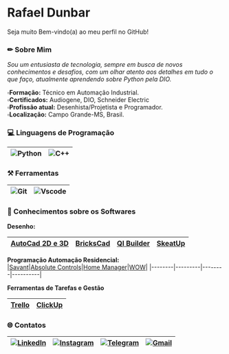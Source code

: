 # **Rafael Dunbar** 
Seja muito Bem-vindo(a) ao meu perfil no GitHub!

### ✏ Sobre Mim

*Sou um entusiasta de tecnologia, sempre em busca de novos conhecimentos e desafios, com um olhar atento aos detalhes em tudo o que faço, atualmente aprendendo sobre Python pela DIO.*

▫️**Formação:** Técnico em Automação Industrial.  
▫️**Certificados:** Audiogene, DIO, Schneider Electric   
▫️**Profissão atual:** Desenhista/Projetista e Programador.       
▫️**Localização:** Campo Grande-MS, Brasil.

### 💻 Linguagens de Programação 
|![Python](https://img.shields.io/badge/python-3670A0?style=for-the-badge&logo=python&logoColor=ffdd54)| 	![C++](https://img.shields.io/badge/C%2B%2B-00599C?style=for-the-badge&logo=c%2B%2B&logoColor=white)|
|------------|---------------|

### ⚒️ Ferramentas

|![Git](https://img.shields.io/badge/GIT-E44C30?style=for-the-badge&logo=git&logoColor=white)|![Vscode](https://img.shields.io/badge/Vscode-007ACC?style=for-the-badge&logo=visual-studio-code&logoColor=white)|
|------------|---------------|
 
 ### 🚀 Conhecimentos sobre os  Softwares
  **Desenho:**

|[AutoCad 2D e 3D ](https://www.autodesk.com/br/products/autocad/overview)|[BricksCad](https://www.bricsys.com/pt-br?srsltid=AfmBOoo__MBDPnJamNzRMf5YJMXd4E32BWM2dgsZEtwzRYGC96cox5qh)|[QI Builder](https://www.altoqi.com.br/builder)|[SkeatUp](https://www.sketchup.com/pt-br/plans-and-pricing?gad_source=1&gclid=CjwKCAjw7pO_BhAlEiwA4pMQvFVlTLZrbVOCE6Nv0wHVmUlHR3VFZhUjkmB_ExC65Oss-_VnOSRvthoCb70QAvD_BwE&gclsrc=aw.ds&utm_campaign=SU_Brand_Search_BR&utm_medium=paid_search&utm_source=google)|
|---------|--------|--------|----------|

**Programação Automação Residencial:**   
|[Savant](https://www.savant.com/)|[Absolute Controls](https://absoluteacoustics.com/controls/)|[Home Manager](https://homemanager.com.br/)|[WOW](https://wow.ind.br/)|
|--------|---------|--------|----------|

**Ferramentas de Tarefas e Gestão**

|[Trello](https://trello.com/pt-BR?campaign=19269516466&adgroup=148159506607&targetid=kwd-3609071522&matchtype=e&network=g&device=c&device_model=&creative=641463051732&keyword=trello&placement=&target=&ds_eid=700000001557344&ds_e1=GOOGLE&gad_source=1&gclid=CjwKCAjw7pO_BhAlEiwA4pMQvLzeFUN86xA52xo6Tb3YwYeuCsctLgESfgEmtgFNey3-35Tx9TBGXRoCjJoQAvD_BwE)|[ClickUp](https://clickup.com/)|
|----------|-----------|

### 🌐 Contatos
|[![LinkedIn](https://img.shields.io/badge/LinkedIn-66CCFF?style=for-the-badge&logo=linkedin&logoColor=white)](https://www.linkedin.com/in/rafael-pereira-dunbar-80b625186/)|[![Instagram](https://img.shields.io/badge/-Instagram-66CCFF?style=for-the-badge&logo=instagram&logoColor=white)](https://www.instagram.com/rafapdunbar/)|[![Telegram](https://img.shields.io/badge/Telegram-66CCFF?style=for-the-badge&logo=telegram&logoColor=white)](https://t.me/Rafael)|	[![Gmail](https://img.shields.io/badge/Gmail-66CCFF?style=for-the-badge&logo=gmail&logoColor=white)](mailto:rafael.p.dunbar@gmail.com)|
|-----------|-----------|----------|-----------|